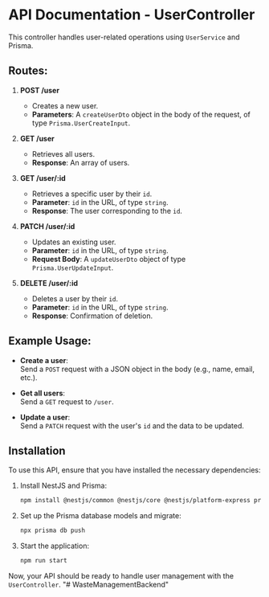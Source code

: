 # API Documentation - UserController

This controller handles user-related operations using `UserService` and Prisma.

## Routes:

1. **POST /user**
   - Creates a new user.
   - **Parameters**: A `createUserDto` object in the body of the request, of type `Prisma.UserCreateInput`.

2. **GET /user**
   - Retrieves all users.
   - **Response**: An array of users.

3. **GET /user/:id**
   - Retrieves a specific user by their `id`.
   - **Parameter**: `id` in the URL, of type `string`.
   - **Response**: The user corresponding to the `id`.

4. **PATCH /user/:id**
   - Updates an existing user.
   - **Parameter**: `id` in the URL, of type `string`.
   - **Request Body**: A `updateUserDto` object of type `Prisma.UserUpdateInput`.

5. **DELETE /user/:id**
   - Deletes a user by their `id`.
   - **Parameter**: `id` in the URL, of type `string`.
   - **Response**: Confirmation of deletion.

## Example Usage:

- **Create a user**:  
   Send a `POST` request with a JSON object in the body (e.g., name, email, etc.).

- **Get all users**:  
   Send a `GET` request to `/user`.

- **Update a user**:  
   Send a `PATCH` request with the user's `id` and the data to be updated.

## Installation

To use this API, ensure that you have installed the necessary dependencies:

1. Install NestJS and Prisma:
    ```bash
    npm install @nestjs/common @nestjs/core @nestjs/platform-express prisma
    ```

2. Set up the Prisma database models and migrate:
    ```bash
    npx prisma db push
    ```

3. Start the application:
    ```bash
    npm run start
    ```

Now, your API should be ready to handle user management with the `UserController`.
"# WasteManagementBackend" 
